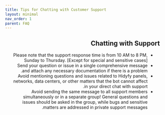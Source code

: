 ```yaml
---
title: Tips for Chatting with Customer Support
layout: minimal
nav_order: 1
parent: FAQ
---
```


<head>
    <meta charset="utf-8">
    <link rel="stylesheet" href="https://b3h1z.github.io/HidyBot-Docs/assets/css/style.css">
</head>
<div dir="rtl">
<h2>Chatting with Support</h2>
<ul>
    <li>Please note that the support response time is from 10 AM to 8 PM, Sunday to Thursday. [Except for special and sensitive cases]</li>
    <li>Send your question or issue in a single comprehensive message and attach any necessary documentation if there is a problem.</li>
    <li>Avoid mentioning questions and issues related to Hidyfy panels, networks, data centers, or other matters that the bot cannot affect in your direct chat with support.</li>
    <li>Avoid sending the same message to all support members simultaneously or in a separate group! General questions and issues should be asked in the group, while bugs and sensitive matters are addressed in private support messages.</li>
</ul>
</div>